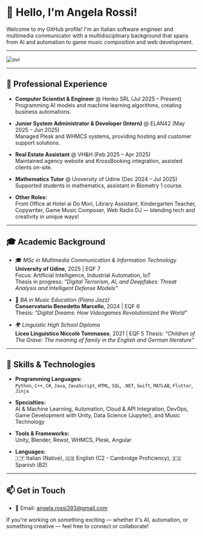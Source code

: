 # 👋 Hello, I'm Angela Rossi!

Welcome to my GitHub profile! I'm an Italian software engineer and multimedia communicator with a multidisciplinary background that spans from AI and automation to game music composition and web development.

---

<img src="https://github-readme-stats.vercel.app/api/top-langs?username=angieneerangie&show_icons=true&locale=en&layout=compact&theme=chartreuse-dark" alt="ovi" />

---

## 💼 Professional Experience

- **Computer Scientist & Engineer** @ Henko SRL (Jul 2025 – Present)  
  Programming AI models and machine learning algorithms, creating business automations.

- **Junior System Administrator & Developer (Intern)** @ ELAN42 (May 2025 – Jun 2025)  
  Managed Plesk and WHMCS systems, providing hosting and customer support solutions.

- **Real Estate Assistant** @ VH&H (Feb 2025 – Apr 2025)  
  Maintained agency website and KrossBooking integration, assisted clients on-site.

- **Mathematics Tutor** @ University of Udine (Dec 2024 – Jul 2025)  
  Supported students in mathematics, assistant in Biometry 1 course.

- **Other Roles:**  
  Front Office at Hotel ai Do Mori, Library Assistant, Kindergarten Teacher, Copywriter, Game Music Composer, Web Radio DJ — blending tech and creativity in unique ways!

---

## 🎓 Academic Background

- 🎓 *MSc in Multimedia Communication & Information Technology*  
  **University of Udine**, 2025 | EQF 7  
  Focus: Artificial Intelligence, Industrial Automation, IoT  
  Thesis in progress: _"Digital Terrorism, AI, and Deepfakes: Threat Analysis and Intelligent Defense Models"_

- 🎵 *BA in Music Education (Piano Jazz)*  
  **Conservatorio Benedetto Marcello**, 2024 | EQF 6  
  Thesis: _"Digital Dreams: How Videogames Revolutionized the World"_

- 🌍 *Linguistic High School Diploma*  
  **Liceo Linguistico Niccolò Tommaseo**, 2021 | EQF 5
  Thesis: _"Children of The Grave: The meaning of family in the English and German literature"_
---

## 🧠 Skills & Technologies

- **Programming Languages:**  
  `Python`, `C++`, `C#`, `Java`, `JavaScript`, `HTML`, `SQL`, `.NET`, `Swift`, `MATLAB`, `Flutter`, `Jinja`

- **Specialties:**  
  AI & Machine Learning, Automation, Cloud & API Integration, DevOps, Game Development with Unity, Data Science (Jupyter), and Music Technology

- **Tools & Frameworks:**  
  Unity, Blender, Rewst, WHMCS, Plesk, Angular

- **Languages:**  
  🇮🇹 Italian (Native), 🇬🇧 English (C2 - Cambridge Proficiency), 🇪🇸 Spanish (B2)

---

## 📫 Get in Touch

- 📧 Email: [angela.rossi393@gmail.com](mailto:angela.rossi393@gmail.com)

If you're working on something exciting — whether it's AI, automation, or something creative — feel free to connect or collaborate!
